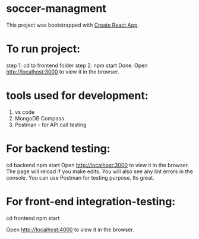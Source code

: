 # soccer-managment
This project was bootstrapped with [Create React App](https://github.com/facebook/create-react-app).

# To run project:

step 1: cd to frontend folder
step 2: npm start
Done.
Open [http://localhost:3000](http://localhost:3000) to view it in the browser.


# tools used for development:
1. vs code 
2. MongoDB Compass
3. Postman - for API call testing

# For backend testing:
cd backend
npm start
Open [http://localhost:3000](http://localhost:3000) to view it in the browser.
The page will reload if you make edits.
You will also see any lint errors in the console.
You can use Postman for testing purpose. Its great.

# For front-end integration-testing:
cd frontend
npm start

Open [http://localhost:4000](http://localhost:4000) to view it in the browser.




